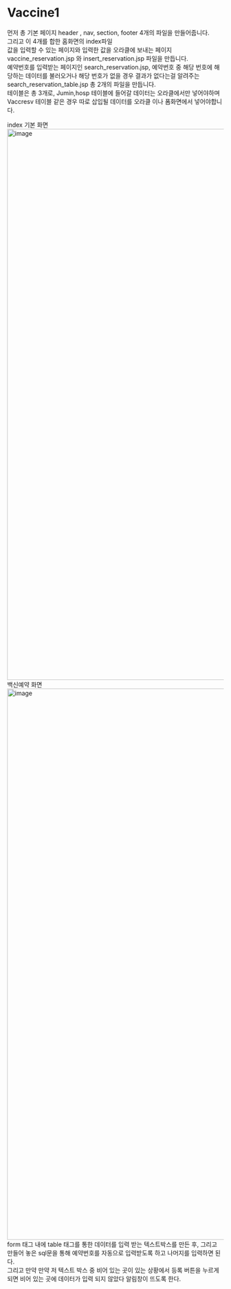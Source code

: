 # Vaccine1
먼저 총 기본 페이지 header , nav,  section, footer 4개의 파일을 만들어줍니다. <br>
그리고 이 4개를 합한 홈화면의 index파일<br>
값을 입력할 수 있는 페이지와 입력한 값을 오라클에 보내는 페이지 vaccine_reservation.jsp 와 insert_reservation.jsp 파일을 만듭니다.<br>
예약번호를 입력받는 페이지인 search_reservation.jsp, 예약번호 중 해당 번호에 해당하는 데이터를 불러오거나 해당 번호가 없을 경우 결과가 없다는걸 알려주는 search_reservation_table.jsp  총 2개의 파일을 만듭니다. <br>
테이블은 총 3개로, Jumin,hosp 테이블에 들어갈 데이터는 오라클에서만 넣어야하며 Vaccresv 테이블 같은 경우 따로 삽입될 데이터를 오라클 이나 폼화면에서 넣어야합니다. <br>

index 기본 화면
<img width="1280" alt="image" src="https://user-images.githubusercontent.com/102115231/201797593-5700da60-6628-4bf2-b1c7-c41e90032a7d.png">  <br>
백신예약 화면  <br> 
<img width="1280" alt="image" src="https://user-images.githubusercontent.com/102115231/201798949-6c8e8295-86b4-4921-a431-0b745fc18650.png"> <br>
form 태그 내에 table 태그를 통한 데이터를 입력 받는 텍스트박스를 만든 후, 그리고 만들어 놓은 sql문을 통해 예약번호를 자동으로 입력받도록 하고 나머지를 입력하면 된다.  <br>
그리고 만약 만약 저 텍스트 박스 중 비어 있는 곳이 있는 상황에서 등록 버튼을 누르게 되면 비어 있는 곳에 데이터가 입력 되지 않았다 알림창이 뜨도록 한다.
